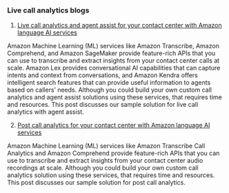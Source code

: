 ### Live call analytics blogs

1. [Live call analytics and agent assist for your contact center with Amazon language AI services](https://aws.amazon.com/blogs/machine-learning/live-call-analytics-and-agent-assist-for-your-contact-center-with-amazon-language-ai-services/)

Amazon Machine Learning (ML) services like Amazon Transcribe, Amazon Comprehend, and Amazon SageMaker provide feature-rich APIs that you can use to transcribe and extract insights from your contact center calls at scale. Amazon Lex provides conversational AI capabilities that can capture intents and context from conversations, and Amazon Kendra offers intelligent search features that can provide useful information to agents based on callers’ needs. Although you could build your own custom call analytics and agent assist solutions using these services, that requires time and resources. This post discusses our sample solution for live call analytics with agent assist.

2. [Post call analytics for your contact center with Amazon language AI services](https://aws.amazon.com/blogs/machine-learning/post-call-analytics-for-your-contact-center-with-amazon-language-ai-services/)

Amazon Machine Learning (ML) services like Amazon Transcribe Call Analytics and Amazon Comprehend provide feature-rich APIs that you can use to transcribe and extract insights from your contact center audio recordings at scale. Although you could build your own custom call analytics solution using these services, that requires time and resources. This post discusses our sample solution for post call analytics.